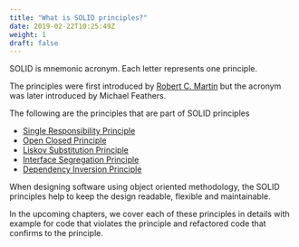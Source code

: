 ```yaml
---
title: "What is SOLID principles?"
date: 2019-02-22T10:25:49Z
weight: 1
draft: false
---
```


SOLID is mnemonic acronym. Each letter represents one principle.

The principles were first introduced by [Robert C. Martin](https://en.wikipedia.org/wiki/Robert_C._Martin) but the acronym was later introduced by Michael Feathers.

The following are the principles that are part of SOLID principles

* [Single Responsibility Principle](../2-single-responsibility-principle/)
* [Open Closed Principle](../3-open-closed-principle)
* [Liskov Substitution Principle](../4-liskov-substitution-principle)
* [Interface Segregation Principle](../5-interface-segregation-principle)
* [Dependency Inversion Principle](../6-dependency-inversion-principle)

When designing software using object oriented methodology, the SOLID principles help to keep the design readable, flexible and maintainable.

In the upcoming chapters, we cover each of these principles in details with example for code that violates the principle and refactored code that confirms to the principle.